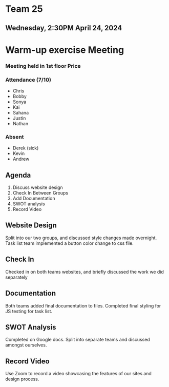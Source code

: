 # Team 25
## Wednesday, 2:30PM April 24, 2024

# Warm-up exercise Meeting
### Meeting held in 1st floor Price

### Attendance (7/10)
- Chris
- Bobby
- Sonya
- Kai
- Sahana
- Justin
- Nathan


### Absent
- Derek (sick)
- Kevin
- Andrew


## Agenda
1. Discuss website design
2. Check In Between Groups
3. Add Documentation
4. SWOT analysis
5. Record Video


## Website Design
Split into our two groups, and discussed style changes made overnight. Task list team implemented a button color change to css file.


## Check In
Checked in on both teams websites, and briefly discussed the work we did separately


## Documentation
Both teams added final documentation to files. Completed final styling for JS testing for task list.


## SWOT Analysis
Completed on Google docs. Split into separate teams and discussed amongst ourselves.


## Record Video
Use Zoom to record a video showcasing the features of our sites and design process.
